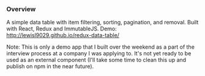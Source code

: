 ### Overview

A simple data table with item filtering, sorting, pagination, and removal. Built with React, Redux and ImmutableJS. Demo: http://lewisl9029.github.io/redux-data-table/

Note: This is only a demo app that I built over the weekend as a part of the interview process at a company I was applying to. It's not yet ready to be used as an external component (I'll take some time to clean this up and publish on npm in the near future).
